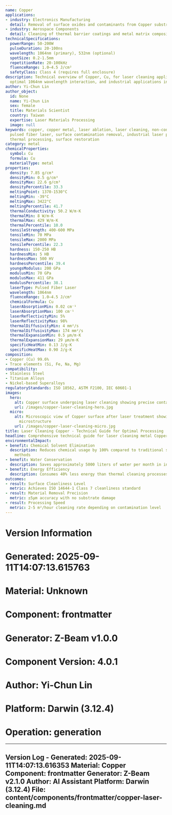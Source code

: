 ```yaml
---
name: Copper
applications:
- industry: Electronics Manufacturing
  detail: Removal of surface oxides and contaminants from Copper substrates
- industry: Aerospace Components
  detail: Cleaning of thermal barrier coatings and metal matrix composites
technicalSpecifications:
  powerRange: 50-200W
  pulseDuration: 20-100ns
  wavelength: 1064nm (primary), 532nm (optional)
  spotSize: 0.2-1.5mm
  repetitionRate: 20-100kHz
  fluenceRange: 1.0–4.5 J/cm²
  safetyClass: Class 4 (requires full enclosure)
description: Technical overview of Copper, Cu, for laser cleaning applications, including
  optimal 1064nm wavelength interaction, and industrial applications in surface preparation.
author: Yi-Chun Lin
author_object:
  id: None
  name: Yi-Chun Lin
  sex: female
  title: Materials Scientist
  country: Taiwan
  expertise: Laser Materials Processing
  image: null
keywords: copper, copper metal, laser ablation, laser cleaning, non-contact cleaning,
  pulsed fiber laser, surface contamination removal, industrial laser parameters,
  thermal processing, surface restoration
category: metal
chemicalProperties:
  symbol: Cu
  formula: Cu
  materialType: metal
properties:
  density: 7.85 g/cm³
  densityMin: 0.5 g/cm³
  densityMax: 22.6 g/cm³
  densityPercentile: 33.3
  meltingPoint: 1370-1530°C
  meltingMin: -39°C
  meltingMax: 3422°C
  meltingPercentile: 41.7
  thermalConductivity: 50.2 W/m·K
  thermalMin: 8 W/m·K
  thermalMax: 429 W/m·K
  thermalPercentile: 10.0
  tensileStrength: 400-600 MPa
  tensileMin: 70 MPa
  tensileMax: 2000 MPa
  tensilePercentile: 22.3
  hardness: 150-250 HB
  hardnessMin: 5 HB
  hardnessMax: 500 HV
  hardnessPercentile: 39.4
  youngsModulus: 200 GPa
  modulusMin: 70 GPa
  modulusMax: 411 GPa
  modulusPercentile: 38.1
  laserType: Pulsed Fiber Laser
  wavelength: 1064nm
  fluenceRange: 1.0–4.5 J/cm²
  chemicalFormula: Cu
  laserAbsorptionMin: 0.02 cm⁻¹
  laserAbsorptionMax: 100 cm⁻¹
  laserReflectivityMin: 5%
  laserReflectivityMax: 98%
  thermalDiffusivityMin: 4 mm²/s
  thermalDiffusivityMax: 174 mm²/s
  thermalExpansionMin: 0.5 µm/m·K
  thermalExpansionMax: 29 µm/m·K
  specificHeatMin: 0.13 J/g·K
  specificHeatMax: 0.90 J/g·K
composition:
- Copper (Cu) 99.6%
- Trace elements (Si, Fe, Na, Mg)
compatibility:
- Stainless Steel
- Titanium Alloys
- Nickel-based Superalloys
regulatoryStandards: ISO 18562, ASTM F2100, IEC 60601-1
images:
  hero:
    alt: Copper surface undergoing laser cleaning showing precise contamination removal
    url: /images/copper-laser-cleaning-hero.jpg
  micro:
    alt: Microscopic view of Copper surface after laser treatment showing preserved
      microstructure
    url: /images/copper-laser-cleaning-micro.jpg
title: Laser Cleaning Copper - Technical Guide for Optimal Processing
headline: Comprehensive technical guide for laser cleaning metal Copper
environmentalImpact:
- benefit: Chemical Solvent Elimination
  description: Reduces chemical usage by 100% compared to traditional solvent cleaning
    methods
- benefit: Water Conservation
  description: Saves approximately 5000 liters of water per month in industrial applications
- benefit: Energy Efficiency
  description: Consumes 40% less energy than thermal cleaning processes
outcomes:
- result: Surface Cleanliness Level
  metric: Achieves ISO 14644-1 Class 7 cleanliness standard
- result: Material Removal Precision
  metric: ±5μm accuracy with no substrate damage
- result: Processing Speed
  metric: 2-5 m²/hour cleaning rate depending on contamination level
---
```



# Version Information
# Generated: 2025-09-11T14:07:13.615763
# Material: Unknown
# Component: frontmatter
# Generator: Z-Beam v1.0.0
# Component Version: 4.0.1
# Author: Yi-Chun Lin
# Platform: Darwin (3.12.4)
# Operation: generation

---
Version Log - Generated: 2025-09-11T14:07:13.616353
Material: Copper
Component: frontmatter
Generator: Z-Beam v2.1.0
Author: AI Assistant
Platform: Darwin (3.12.4)
File: content/components/frontmatter/copper-laser-cleaning.md
---